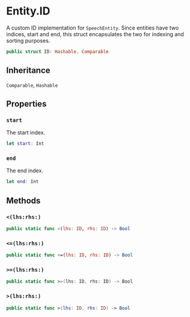 # Entity.ID

A custom ID implementation for `SpeechEntity`.
Since entities have two indices, start and end,
this struct encapsulates the two for indexing and sorting purposes.

``` swift
public struct ID: Hashable, Comparable
```

## Inheritance

`Comparable`, `Hashable`

## Properties

### `start`

The start index.

``` swift
let start: Int
```

### `end`

The end index.

``` swift
let end: Int
```

## Methods

### `<(lhs:rhs:)`

``` swift
public static func <(lhs: ID, rhs: ID) -> Bool
```

### `<=(lhs:rhs:)`

``` swift
public static func <=(lhs: ID, rhs: ID) -> Bool
```

### `>=(lhs:rhs:)`

``` swift
public static func >=(lhs: ID, rhs: ID) -> Bool
```

### `>(lhs:rhs:)`

``` swift
public static func >(lhs: ID, rhs: ID) -> Bool
```

